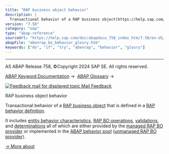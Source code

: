 ```yaml
---
title: "RAP business object behavior"
description: |
  Transactional behavior of a RAP business object(https://help.sap.com/doc/abapdocu_758_index_htm/7.58/en-US/abenrap_bo_glosry.htm 'Glossary Entry') that is defined in a RAP behavior definition(https://help.sap.com/doc/abapdocu_758_index_htm/7.58/en-US/abencds_behavior_definition_glosry.htm 'Gloss
version: "7.58"
category: "oop"
type: "abap-reference"
sourceUrl: "https://help.sap.com/doc/abapdocu_758_index_htm/7.58/en-US/abenrap_bo_behavior_glosry.htm"
abapFile: "abenrap_bo_behavior_glosry.htm"
keywords: ["do", "if", "try", "abenrap", "behavior", "glosry"]
---
```


* * *

AS ABAP Release 758, ©Copyright 2024 SAP SE. All rights reserved.

[ABAP Keyword Documentation](https://help.sap.com/doc/abapdocu_758_index_htm/7.58/en-US/abenabap.htm) →  [ABAP Glossary](https://help.sap.com/doc/abapdocu_758_index_htm/7.58/en-US/abenabap_glossary.htm) → 

 [![](Mail.gif?object=Mail.gif "Feedback mail for displayed topic") Mail Feedback](mailto:f1_help@sap.com?subject=Feedback%20on%20ABAP%20Documentation&body=Document:%20RAP%20business%20object%20behavior%2C%20ABENRAP_BO_BEHAVIOR_GLOSRY%2C%20758%0D%0A%0D%0AError:%0D%0A%0D%0A%0D%0A%0D%0ASuggestion%20for%20improvement:)

RAP business object behavior

Transactional behavior of a [RAP business object](https://help.sap.com/doc/abapdocu_758_index_htm/7.58/en-US/abenrap_bo_glosry.htm "Glossary Entry") that is defined in a [RAP behavior definition](https://help.sap.com/doc/abapdocu_758_index_htm/7.58/en-US/abencds_behavior_definition_glosry.htm "Glossary Entry").

It includes [entity behavior characteristics](https://help.sap.com/doc/abapdocu_758_index_htm/7.58/en-US/abencds_entity_properties_glosry.htm "Glossary Entry"), [RAP BO operations](https://help.sap.com/doc/abapdocu_758_index_htm/7.58/en-US/abenrap_bo_operation_glosry.htm "Glossary Entry"), [validations](https://help.sap.com/doc/abapdocu_758_index_htm/7.58/en-US/abenrap_validation_glosry.htm "Glossary Entry"), and [determinations](https://help.sap.com/doc/abapdocu_758_index_htm/7.58/en-US/abenrap_determination_glosry.htm "Glossary Entry") all of which are either provided by the [managed RAP BO provider](https://help.sap.com/doc/abapdocu_758_index_htm/7.58/en-US/abenmanaged_rap_bo_prov_glosry.htm "Glossary Entry") or implemented in the [ABAP behavior pool](https://help.sap.com/doc/abapdocu_758_index_htm/7.58/en-US/abenbehavior_pool_glosry.htm "Glossary Entry") ([unmanaged RAP BO provider](https://help.sap.com/doc/abapdocu_758_index_htm/7.58/en-US/abenunmanaged_rap_bo_prov_glosry.htm "Glossary Entry")).

[→ More about](https://help.sap.com/doc/abapdocu_758_index_htm/7.58/en-US/abenabap_rap.htm)